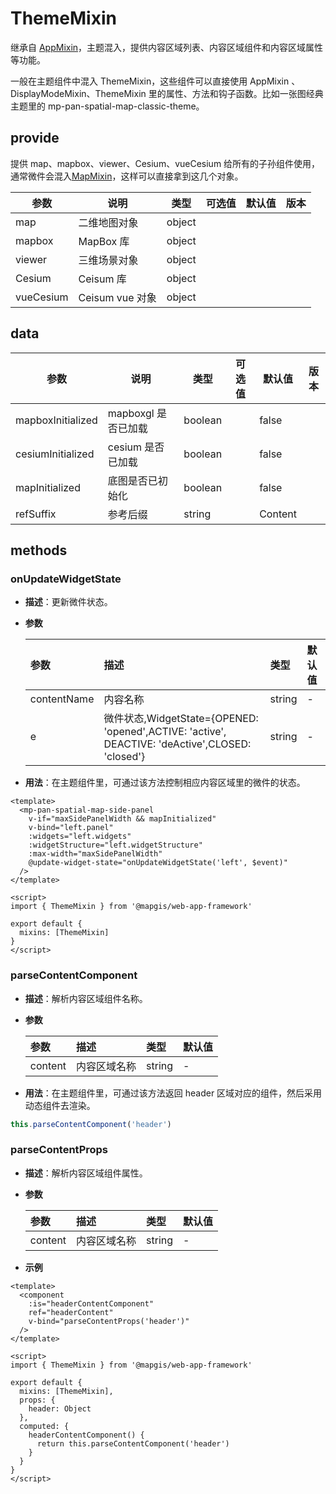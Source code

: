 # ThemeMixin

继承自 [AppMixin](/zh/components/mixin/app-mixin.html)，主题混入，提供内容区域列表、内容区域组件和内容区域属性等功能。

一般在主题组件中混入 ThemeMixin，这些组件可以直接使用 AppMixin 、DisplayModeMixin、ThemeMixin 里的属性、方法和钩子函数。比如一张图经典主题里的 mp-pan-spatial-map-classic-theme。

## provide

提供 map、mapbox、viewer、Cesium、vueCesium 给所有的子孙组件使用，通常微件会混入[MapMixin](/zh/components/mixin/map-mixin.html)，这样可以直接拿到这几个对象。

| 参数      | 说明            | 类型   | 可选值 | 默认值 | 版本 |
| --------- | --------------- | ------ | ------ | ------ | ---- |
| map       | 二维地图对象    | object |        |        |      |
| mapbox    | MapBox 库       | object |        |        |      |
| viewer    | 三维场景对象    | object |        |        |      |
| Cesium    | Ceisum 库       | object |        |        |      |
| vueCesium | Ceisum vue 对象 | object |        |        |      |

## data

| 参数              | 说明                | 类型    | 可选值 | 默认值  | 版本 |
| ----------------- | ------------------- | ------- | ------ | ------- | ---- |
| mapboxInitialized | mapboxgl 是否已加载 | boolean |        | false   |      |
| cesiumInitialized | cesium 是否已加载   | boolean |        | false   |      |
| mapInitialized    | 底图是否已初始化    | boolean |        | false   |      |
| refSuffix         | 参考后缀            | string  |        | Content |      |

###

## methods

### onUpdateWidgetState

- **描述**：更新微件状态。
- **参数**

  | 参数        | 描述                                                                                            | 类型   | 默认值 |
  | :---------- | :---------------------------------------------------------------------------------------------- | :----- | :----- |
  | contentName | 内容名称                                                                                        | string | -      |
  | e           | 微件状态,WidgetState={OPENED: 'opened',ACTIVE: 'active', DEACTIVE: 'deActive',CLOSED: 'closed'} | string | -      |

- **用法**：在主题组件里，可通过该方法控制相应内容区域里的微件的状态。

```vue
<template>
  <mp-pan-spatial-map-side-panel
    v-if="maxSidePanelWidth && mapInitialized"
    v-bind="left.panel"
    :widgets="left.widgets"
    :widgetStructure="left.widgetStructure"
    :max-width="maxSidePanelWidth"
    @update-widget-state="onUpdateWidgetState('left', $event)"
  />
</template>

<script>
import { ThemeMixin } from '@mapgis/web-app-framework'

export default {
  mixins: [ThemeMixin]
}
</script>
```

### parseContentComponent

- **描述**：解析内容区域组件名称。
- **参数**

  | 参数    | 描述         | 类型   | 默认值 |
  | :------ | :----------- | :----- | :----- |
  | content | 内容区域名称 | string | -      |

- **用法**：在主题组件里，可通过该方法返回 header 区域对应的组件，然后采用动态组件去渲染。

```js
this.parseContentComponent('header')
```

### parseContentProps

- **描述**：解析内容区域组件属性。
- **参数**

  | 参数    | 描述         | 类型   | 默认值 |
  | :------ | :----------- | :----- | :----- |
  | content | 内容区域名称 | string | -      |

- **示例**

```vue
<template>
  <component
    :is="headerContentComponent"
    ref="headerContent"
    v-bind="parseContentProps('header')"
  />
</template>

<script>
import { ThemeMixin } from '@mapgis/web-app-framework'

export default {
  mixins: [ThemeMixin],
  props: {
    header: Object
  },
  computed: {
    headerContentComponent() {
      return this.parseContentComponent('header')
    }
  }
}
</script>
```
